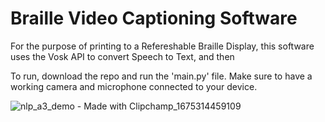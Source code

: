 # Braille Video Captioning Software

For the purpose of printing to a Refereshable Braille Display, this software uses the Vosk API to convert Speech to Text, and then 

To run, download the repo and run the 'main.py' file.
Make sure to have a working camera and microphone connected to your device.

![nlp_a3_demo - Made with Clipchamp_1675314459109](https://user-images.githubusercontent.com/57128798/216236749-fdb15581-f18a-4981-a53a-7e834996001a.gif)

